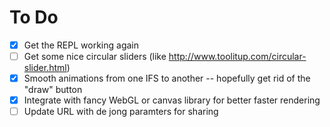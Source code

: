 # To Do

* [x] Get the REPL working again
* [ ] Get some nice circular sliders (like http://www.toolitup.com/circular-slider.html)
* [x] Smooth animations from one IFS to another -- hopefully get rid of the "draw" button
* [x] Integrate with fancy WebGL or canvas library for better faster rendering
* [ ] Update URL with de jong paramters for sharing
